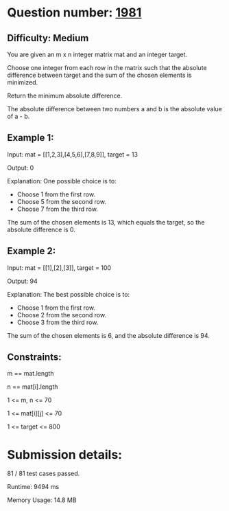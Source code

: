 # Question number: [1981](https://leetcode.com/problems/minimize-the-difference-between-target-and-chosen-elements/)

## Difficulty: Medium
You are given an m x n integer matrix mat and an integer target.

Choose one integer from each row in the matrix such that the absolute difference between target and the sum of the chosen elements is minimized.

Return the minimum absolute difference.

The absolute difference between two numbers a and b is the absolute value of a - b.

## Example 1:
Input: mat = [[1,2,3],[4,5,6],[7,8,9]], target = 13

Output: 0

Explanation: One possible choice is to:
- Choose 1 from the first row.
- Choose 5 from the second row.
- Choose 7 from the third row.

The sum of the chosen elements is 13, which equals the target, so the absolute difference is 0.

## Example 2:
Input: mat = [[1],[2],[3]], target = 100

Output: 94

Explanation: The best possible choice is to:
- Choose 1 from the first row.
- Choose 2 from the second row.
- Choose 3 from the third row.

The sum of the chosen elements is 6, and the absolute difference is 94.

## Constraints:

m == mat.length

n == mat[i].length

1 <= m, n <= 70

1 <= mat[i][j] <= 70

1 <= target <= 800

# Submission details:

81 / 81 test cases passed.

Runtime: 9494 ms

Memory Usage: 14.8 MB

